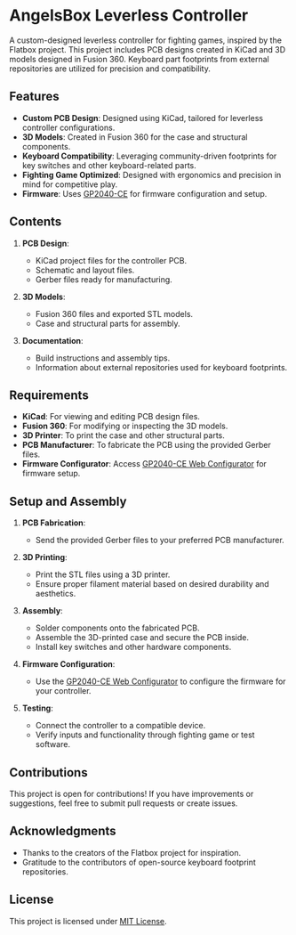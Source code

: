 # AngelsBox Leverless Controller

A custom-designed leverless controller for fighting games, inspired by the Flatbox project. This project includes PCB designs created in KiCad and 3D models designed in Fusion 360. Keyboard part footprints from external repositories are utilized for precision and compatibility.

## Features

- **Custom PCB Design**: Designed using KiCad, tailored for leverless controller configurations.
- **3D Models**: Created in Fusion 360 for the case and structural components.
- **Keyboard Compatibility**: Leveraging community-driven footprints for key switches and other keyboard-related parts.
- **Fighting Game Optimized**: Designed with ergonomics and precision in mind for competitive play.
- **Firmware**: Uses [GP2040-CE](https://gp2040-ce.info/web-configurator/) for firmware configuration and setup.

## Contents

1. **PCB Design**:
   - KiCad project files for the controller PCB.
   - Schematic and layout files.
   - Gerber files ready for manufacturing.

2. **3D Models**:
   - Fusion 360 files and exported STL models.
   - Case and structural parts for assembly.

3. **Documentation**:
   - Build instructions and assembly tips.
   - Information about external repositories used for keyboard footprints.

## Requirements

- **KiCad**: For viewing and editing PCB design files.
- **Fusion 360**: For modifying or inspecting the 3D models.
- **3D Printer**: To print the case and other structural parts.
- **PCB Manufacturer**: To fabricate the PCB using the provided Gerber files.
- **Firmware Configurator**: Access [GP2040-CE Web Configurator](https://gp2040-ce.info/web-configurator/) for firmware setup.

## Setup and Assembly

1. **PCB Fabrication**:
   - Send the provided Gerber files to your preferred PCB manufacturer.

2. **3D Printing**:
   - Print the STL files using a 3D printer.
   - Ensure proper filament material based on desired durability and aesthetics.

3. **Assembly**:
   - Solder components onto the fabricated PCB.
   - Assemble the 3D-printed case and secure the PCB inside.
   - Install key switches and other hardware components.

4. **Firmware Configuration**:
   - Use the [GP2040-CE Web Configurator](https://gp2040-ce.info/web-configurator/) to configure the firmware for your controller.

5. **Testing**:
   - Connect the controller to a compatible device.
   - Verify inputs and functionality through fighting game or test software.

## Contributions

This project is open for contributions! If you have improvements or suggestions, feel free to submit pull requests or create issues.

## Acknowledgments

- Thanks to the creators of the Flatbox project for inspiration.
- Gratitude to the contributors of open-source keyboard footprint repositories.

## License

This project is licensed under [MIT License](LICENSE).
